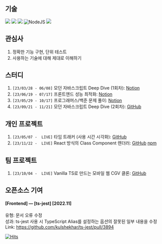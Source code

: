 ## 기술

<img src="https://img.shields.io/badge/javascript-F7DF1E?style=for-the-badge&logo=javascript&logoColor=black"> <img src="https://img.shields.io/badge/typescript-3178C6?style=for-the-badge&logo=typescript&logoColor=black"> <img src="https://img.shields.io/badge/react-61DAFB?style=for-the-badge&logo=react&logoColor=black"> ![NodeJS](https://img.shields.io/badge/node.js-6DA55F?style=for-the-badge&logo=node.js&logoColor=white) ![](http://mazassumnida.wtf/api/mini/generate_badge?boj=seongbin9786)

## 관심사
1. 정확한 기능 구현, 단위 테스트
2. 사용하는 기술에 대해 제대로 이해하기

## 스터디
1. `[23/03/28 - 06/08]` 모던 자바스크립트 Deep Dive (1회차): [Notion](https://seongbin9786.notion.site/Deep-Dive-JavaScript-ccc03f3c377040c4aa838c0d025bfe49?pvs=4)
2. `[23/06/19 - 07/17]` 프론트엔드 성능 최적화: [Notion](https://seongbin9786.notion.site/c30a67104beb4e06a754dc7657b1114d?pvs=4)
3. `[23/05/29 - 10/17]` 프로그래머스/백준 문제 풀이: [Notion](https://seongbin9786.notion.site/PCCP-c5b0aee9cb3f420b82034e2f716670dd?pvs=4)
4. `[23/09/21 - 11/21]` 모던 자바스크립트 Deep Dive (2회차): [GitHub](https://github.com/prgrms-web-devcourse/FEDC5_JavaScript_study)

## 개인 프로젝트
1. `[23/05/07 -  LIVE]` 타임 트래커 (사용 시간 시각화): [GitHub](https://github.com/seongbin9786/my-time)
1. `[23/11/22 -  LIVE]` React 방식의 Class Component 렌더러: [GitHub](https://github.com/seongbin9786/my-renderer) [npm](https://www.npmjs.com/package/@seongbin9786/my-renderer)

## 팀 프로젝트
1. `[23/10/04 -  LIVE]` Vanilla TS로 만드는 모바일 웹 CGV 클론: [GitHub](https://github.com/prgrms-web-devcourse/FEDC5_vanilla_CGV)

## 오픈소스 기여

#### [Frontend] — [ts-jest]	[2022.11]

유형: 문서 오류 수정
<br />
성과: ts-jest 사용 시 TypeScript Alias를 설정하는 옵션의 잘못된 일부 내용을 수정
<br />
Link: https://github.com/kulshekhar/ts-jest/pull/3894 

[![Hits](https://hits.seeyoufarm.com/api/count/incr/badge.svg?url=https%3A%2F%2Fgithub.com%2Fseongbin9786%2Fseongbin9786&count_bg=%233D93C8&title_bg=%23000000&icon=&icon_color=%23E7E7E7&title=%EB%B0%A9%EB%AC%B8%EC%9E%90&edge_flat=false)](https://hits.seeyoufarm.com)
